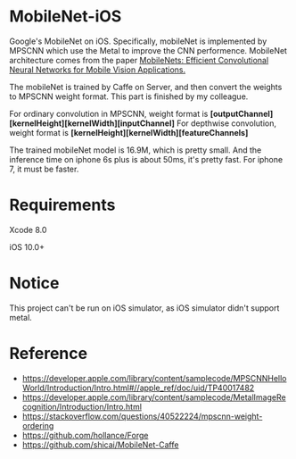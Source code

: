 # MobileNet-iOS
Google's MobileNet on iOS. Specifically, mobileNet is implemented by MPSCNN which use the Metal to improve the CNN performence. MobileNet architecture comes from the paper [MobileNets: Efficient Convolutional Neural Networks for Mobile Vision Applications.](https://arxiv.org/abs/1704.04861v1)

The mobileNet is trained by Caffe on Server, and then convert the weights to MPSCNN weight format. This part is finished by my colleague.

For ordinary convolution in MPSCNN, weight format is **[outputChannel][kernelHeight][kernelWidth][inputChannel]**
For depthwise convolution, weight format is **[kernelHeight][kernelWidth][featureChannels]**

The trained mobileNet model is 16.9M, which is pretty small. And the inference time on iphone 6s plus is about 50ms, it's pretty fast. For iphone 7, it must be faster.

# Requirements
Xcode 8.0

iOS 10.0+

# Notice
This project can't be run on iOS simulator, as iOS simulator didn't support metal.

# Reference
* https://developer.apple.com/library/content/samplecode/MPSCNNHelloWorld/Introduction/Intro.html#//apple_ref/doc/uid/TP40017482
* https://developer.apple.com/library/content/samplecode/MetalImageRecognition/Introduction/Intro.html
* https://stackoverflow.com/questions/40522224/mpscnn-weight-ordering
* https://github.com/hollance/Forge
* https://github.com/shicai/MobileNet-Caffe
